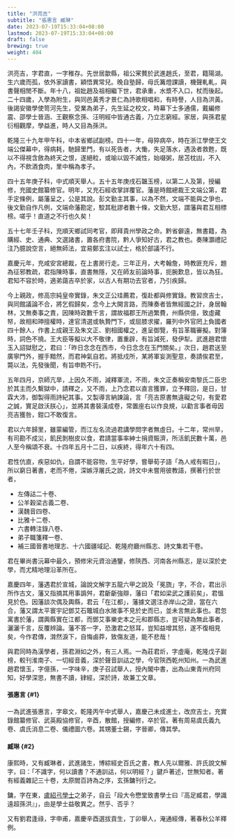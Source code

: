 ```yaml
---
title: "洪亮吉"
subtitle: "張惠言 臧琳"
date: 2023-07-19T15:33:04+08:00
lastmod: 2023-07-19T15:33:04+08:00
draft: false
brewing: true
weight: 404
---
```



洪亮吉，字君直，一字稚存。先世居歙縣，祖公宷贅於武進趙氏，至君，籍陽湖。生六歲而孤，依外家讀書，穎悟異常兒。晚自塾歸，母氏篝燈課讀，機聲軋軋，與書聲相閒不斷。年十八，祖妣趙及祖相繼下世，君承重，水漿不入口，杖而後起。二十四歲，入學為附生，與同邑黃秀才景仁為詩歌相唱和，有時譽，人目為洪黃。後謁安徽學使笥河先生，受業為弟子，先生延之校文，時幕下士多通儒，戴編修震、邵學士晉涵、王觀察念孫、汪明經中皆通古義，乃立志窮經。家居，與孫君星衍相觀摩，學益進，時人又目為孫洪。

乾隆三十九年甲午科，中本省鄉試副榜。四十一年，母猝病卒，時在浙江學使王文端公傑幕中，得病耗，馳歸里門，有以死告者，大慟，失足落水，遇汲者救甦，既以不得視含斂為終天之恨，遂絕粒，或喻以毀不滅性，始啜粥，居苫枕凷，不入內，不飲酒食肉，里中稱為孝子。

四十五年庚子科，中式順天舉人。五十五年庚戌石韞玉榜，以第二人及第，授編修，充國史館纂修官。明年，又充石經收掌詳覆官。藩是時館總裁王文端公第，君手定條例，屬藩呈之，公是其說。彭文勤主其事，以為不然，文端不能與之爭也，後文勤自作凡例，文端命藩勘定，駮其秕謬者數十條，文勤大怒，謂藩與君互相標榜。嗟乎！直道之不行也久矣！

五十七年壬子科，充順天鄉試同考官，即拜貴州學政之命。黔省僻遠，無書籍，為購經、史、通典、文選諸書，置各府書院，黔人爭知好古，君之教也。奏陳灝禮記注乃臆說空言，絕無師法，宜易鄭玄注以試士，格於部議不行。

嘉慶元年，充咸安宮總裁，在上書房行走。三年正月，大考翰詹，時教匪充斥，題為征邪教疏，君指陳時事，直書無隱，又在師友前論時事，扼腕歎息，皆以為狂。君知不容於時，適弟藹吉卒於家，以古人有期功去官者，乃引疾歸。

今上親政，修高宗純皇帝實錄，朱文正公珪薦君，復赴都與修實錄。教習庶吉士，與同館議論不合，將乞假歸矣，念今上大開言路，而陳奏者皆無經國之計，身居翰林，又無奏事之責，因陳時政數千言，謂故福郡王所過繁費，州縣供億，致虛藏帑，故相和珅擅權時，達官清選或執贄門下，或屈膝求擢，羅列中外官罔上負國者四十餘人，作書上成親王及朱文正、劉相國權之，進呈御覽，有旨革職審擬。對簿時，詞色不撓。王大臣等擬以大不敬律，置重辟，有旨減死，發伊犁。武進趙君懷玉入詔獄慰之，君曰：「昨日念念在西市，今日念念在玉門關矣。」次日，趙君送至廣寧門外，握手黯然，而君神氣自若。將抵戍所，某將軍妄測聖意，奏請俟君至，斃以法，先發後聞，有旨申飭不行。

五年四月，京師亢旱，上因久不雨，減釋軍流，不雨，朱文正奏稱安南黎氏二臣忠於其主而久繫獄中，請釋之，又不雨，上乃念君以直言獲罪，立予釋回，是日，甘霖大沛，御製得雨詩紀其事。又製導言納諫論，言「亮吉原書無違礙之句，有愛君之誠，實足啟沃朕心」，並將其書裝潢成卷，常置座右以作良規，以勸言事者毋因亮吉獲咎，鉗口不敢復言。

君以六年歸里，雖蒙編管，而江左名流過君講學問字者無虛日。十二年，常州旱，有司勘不成災，飢民剝樹皮以食，君請當事率紳士捐資賑濟，所活飢民數十萬，邑人至今稱頌不衰。十四年五月十二日，以疾終，得年六十有四。

君性伉直，疾惡如仇，自謂不能容物，生平好學，嘗舉荀子語「為人戒有暇日」，所以窮日著書，老而不倦，深嫉浮屠氏之說，詩文中未嘗用彼教語，撰著行於世者，

- 左傳詁二十卷、
- 公羊穀梁古義二卷、
- 漢魏音四卷、
- 比雅十二卷、
- 六書轉注錄八卷、
- 弟子職箋釋一卷、
- 補三國晉書地理志、十六國疆域記、乾隆府廳州縣志、詩文集若干卷。

君在畢尚書沅幕中最久，預修宋元資治通鑒，修陝西、河南各州縣志，是以深於史學，而尤精地理沿革所在。

嘉慶四年，藩遇君於宣城，論說文解字五龍六甲之說及「冕旒」字，不合，君出示所作古文，藩又指摘其用事譌舛，君齗齗強辯，藩曰「君如梁武之護前矣」，君慍見於色。因藩談次偶及輿縣，君云「在江都」，藩據文選注赤岸山之證，當在六合，藩又謂太平寰宇記鄧艾石鼈城白水陂事不見於史而已，並未言無此事也。君忽寓書於藩，謂輿縣實在江都，而鄧艾事樂史本之元和郡縣志，豈可疑為無此事者，灑灑千言，反覆辨論。藩不答一字，恐激君之怒耳，豈知益增其怒，遂不復相見矣，今作君傳，潸然淚下，自悔鹵莽，致傷友道，能不悲哉！

與君同時為漢學者，孫君淵如之外，有三人焉。一為莊君炘，字虛庵，乾隆戊子副榜，較刊淮南子、一切經音義，深於聲音訓詁之學，今官陝西乾州知州。一為武進趙君懷玉，字億孫，一字味辛，庚子召試舉人，授內閣中書，出為山東青州府同知，好學深思，無書不讀，肄經，深於詩，故兼工文章。

#### 張惠言 {#1}

一為武進張惠言，字皋文，乾隆丙午中式舉人，嘉慶己未成進士，改庶吉士，充實錄館纂修官、武英殿協修官，辛酉，散館，授編修，卒於官。著有周易虞氏義九卷、虞氏消息二卷、儀禮圖六卷。其甥董士錫，字晉卿，傳其學。

#### 臧琳 {#2}

康熙時，又有臧琳者，武進諸生，博綜經史百氏之書，教人先以爾雅、許氏說文解字，曰：「不識字，何以讀書？不通訓詁，何以明經？」鍵戶著述，世無知者。著有經義雜記三十卷，太原閻百詩為之序，玄孫鏞刊行之。

鏞，字在東，[盧紹弓學士](../06-1/)之弟子，自云「段大令懋堂致書學士曰『高足臧君，學識遠超孫洪』」，由是學士益敬異之。然乎、否乎？

又有劉君逢祿，字申甫，嘉慶辛酉選拔貢生，丁卯舉人，淹通經傳，著春秋公羊釋例。